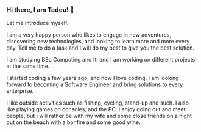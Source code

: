 ### Hi there, I am Tadeu! 👋

Let me introduce myself. 

I am a very happy person who likes to engage in new adventures, discovering new technologies, and looking to learn more and more every day. Tell me to do a task and I will do my best to give you the best solution.

I am studying BSc Computing and It, and I am working on different projects at the same time.

I started coding a few years ago, and now I love coding. I am looking forward to becoming a Software Engineer and bring solutions to every enterprise.

I like outside activities such as fishing, cycling, stand-up and such. I also like playing games on consoles, and the PC. I enjoy going out and meet people, but I will rather be with my wife and some close friends on a night out on the beach with a bonfire and some good wine.




    

<!--
**Tadvacc/Tadvacc** is a ✨ _special_ ✨ repository because its `README.md` (this file) appears on your GitHub profile.

Here are some ideas to get you started:

- 🔭 I’m currently working on ...
- 🌱 I’m currently learning ...
- 👯 I’m looking to collaborate on ...
- 🤔 I’m looking for help with ...
- 💬 Ask me about ...
- 📫 How to reach me: ...
- 😄 Pronouns: ...
- ⚡ Fun fact: ...
-->
